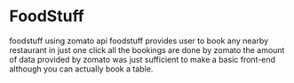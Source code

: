 # FoodStuff
foodstuff using zomato api
foodstuff provides user to book any nearby restaurant in just one click all the bookings are done by zomato the amount of data provided by zomato was just sufficient to make a basic front-end although you can actually book a table.

